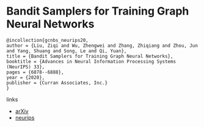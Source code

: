 # Bandit Samplers for Training Graph Neural Networks

```
@incollection{gcnbs_neurips20,
author = {Liu, Ziqi and Wu, Zhengwei and Zhang, Zhiqiang and Zhou, Jun and Yang, Shuang and Song, Le and Qi, Yuan},
title = {Bandit Samplers for Training Graph Neural Networks},
booktitle = {Advances in Neural Information Processing Systems (NeurIPS) 33},
pages = {6878--6888},
year = {2020},
publisher = {Curran Associates, Inc.}
}
```

links
- [arXiv](https://arxiv.org/abs/2006.05806)
- [neurips](https://papers.nips.cc//paper/2020/hash/4cea2358d3cc5f8cd32397ca9bc51b94-Abstract.html)
